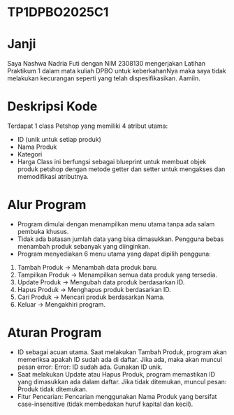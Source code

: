 # TP1DPBO2025C1
# Janji
Saya Nashwa Nadria Futi dengan NIM 2308130 mengerjakan Latihan Praktikum 1 dalam mata kuliah DPBO
untuk keberkahanNya maka saya tidak melakukan kecurangan seperti yang telah dispesifikasikan. Aamiin.

# Deskripsi Kode
Terdapat 1 class Petshop yang memiliki 4 atribut utama:

* ID (unik untuk setiap produk)
* Nama Produk
* Kategori
* Harga
Class ini berfungsi sebagai blueprint untuk membuat objek produk petshop dengan metode getter dan setter untuk mengakses dan memodifikasi atributnya.

# Alur Program
* Program dimulai dengan menampilkan menu utama tanpa ada salam pembuka khusus.
* Tidak ada batasan jumlah data yang bisa dimasukkan. Pengguna bebas menambah produk sebanyak yang diinginkan.
* Program menyediakan 6 menu utama yang dapat dipilih pengguna:

1. Tambah Produk → Menambah data produk baru.
2. Tampilkan Produk → Menampilkan semua data produk yang tersedia.
3. Update Produk → Mengubah data produk berdasarkan ID.
4. Hapus Produk → Menghapus produk berdasarkan ID.
5. Cari Produk → Mencari produk berdasarkan Nama.
6. Keluar → Mengakhiri program.

# Aturan Program
* ID sebagai acuan utama. Saat melakukan Tambah Produk, program akan memeriksa apakah ID sudah ada di daftar. Jika ada, maka akan muncul pesan error: Error: ID sudah ada. Gunakan ID unik.
* Saat melakukan Update atau Hapus Produk, program memastikan ID yang dimasukkan ada dalam daftar. Jika tidak ditemukan, muncul pesan: Produk tidak ditemukan.
* Fitur Pencarian: Pencarian menggunakan Nama Produk yang bersifat case-insensitive (tidak membedakan huruf kapital dan kecil).
